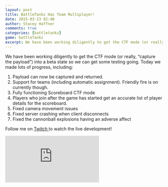 ```yaml
---
layout: post
title: BattleTankz Has Team Multiplayer!
date: 2015-03-23 02:40
author: Stacey Haffner
comments: true
categories: [battletankz]
game: battleTankz
excerpt: We have been working diligently to get the CTF mode (or really, “capture the payload”) into a beta state so we can get some testing going. Today we made lots of progress, including...
---
```

<p>We have been working diligently to get the CTF mode (or really, “capture the payload”) into a beta state so we can get some testing going. Today we made lots of progress, including:</p><ol><li>Payload can now be captured and returned.<br /></li><li>Support for teams (including automatic assignment). Friendly fire is on currently though.</li><li>Fully functioning Scoreboard CTF mode</li><li>Players who join after the game has started get an accurate list of player details for the scoreboard.</li><li>Fixed camera movement issues</li><li>Fixed server crashing when client disconnects</li><li>Fixed the cannonball explosions having an adverse affect</li></ol><p>Follow me on <a href="http://www.twitch.tv/yecats131" target="_blank">Twitch </a>to watch the live development!</p>

<iframe src="https://www.youtube.com/embed/i5IZYtem7Xo" frameborder="0" allowfullscreen="allowfullscreen"></iframe>